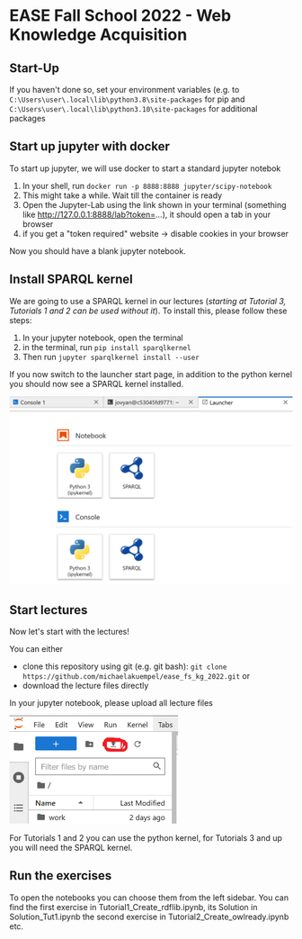 # EASE Fall School 2022 - Web Knowledge Acquisition

## Start-Up

If you haven't done so, set your environment variables (e.g. to `C:\Users\user\.local\lib\python3.8\site-packages` for pip and `C:\Users\user\.local\lib\python3.10\site-packages` for additional packages

## Start up jupyter with docker

To start up jupyter, we will use docker to start a standard jupyter notebok
1. In your shell, run `docker run -p 8888:8888 jupyter/scipy-notebook`
2. This might take a while. Wait till the container is ready
3. Open the Jupyter-Lab using the link shown in your terminal (something like http://127.0.0.1:8888/lab?token=...), it should open a tab in your browser
4. if you get a "token required" website -> disable cookies in your browser

Now you should have a blank jupyter notebook.

## Install SPARQL kernel

We are going to use a SPARQL kernel in our lectures (<i>starting at Tutorial 3, Tutorials 1 and 2 can be used without it</i>). To install this, please follow these steps:

1. In your jupyter notebook, open the terminal
2. in the terminal, run `pip install sparqlkernel`
3. Then run `jupyter sparqlkernel install --user`

If you now switch to the launcher start page, in addition to the python kernel you should now see a SPARQL kernel installed.

<img src="SPARQLkernel.png" width="600" alt="pic of SPARQL kernel"/>

## Start lectures

Now let's start with the lectures!

You can either
- clone this repository using git (e.g. git bash): `git clone https://github.com/michaelakuempel/ease_fs_kg_2022.git`
or
- download the lecture files directly

In your jupyter notebook, please upload all lecture files

<img src="upload_button.png" width="300" alt="pic of upload button"/>

For Tutorials 1 and 2 you can use the python kernel, for Tutorials 3 and up you will need the SPARQL kernel.


## Run the exercises

To open the notebooks you can choose them from the left sidebar. 
You can find the first exercise in Tutorial1_Create_rdflib.ipynb, its Solution in Solution_Tut1.ipynb the second exercise in Tutorial2_Create_owlready.ipynb etc.

